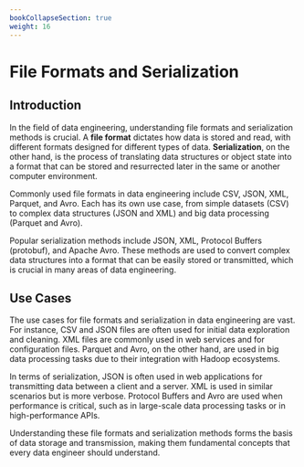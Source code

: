 ```yaml
---
bookCollapseSection: true
weight: 16
---
```


# File Formats and Serialization

## Introduction

In the field of data engineering, understanding file formats and serialization methods is crucial. A **file format** dictates how data is stored and read, with different formats designed for different types of data. **Serialization**, on the other hand, is the process of translating data structures or object state into a format that can be stored and resurrected later in the same or another computer environment.

Commonly used file formats in data engineering include CSV, JSON, XML, Parquet, and Avro. Each has its own use case, from simple datasets (CSV) to complex data structures (JSON and XML) and big data processing (Parquet and Avro).

Popular serialization methods include JSON, XML, Protocol Buffers (protobuf), and Apache Avro. These methods are used to convert complex data structures into a format that can be easily stored or transmitted, which is crucial in many areas of data engineering.

## Use Cases

The use cases for file formats and serialization in data engineering are vast. For instance, CSV and JSON files are often used for initial data exploration and cleaning. XML files are commonly used in web services and for configuration files. Parquet and Avro, on the other hand, are used in big data processing tasks due to their integration with Hadoop ecosystems.

In terms of serialization, JSON is often used in web applications for transmitting data between a client and a server. XML is used in similar scenarios but is more verbose. Protocol Buffers and Avro are used when performance is critical, such as in large-scale data processing tasks or in high-performance APIs.

Understanding these file formats and serialization methods forms the basis of data storage and transmission, making them fundamental concepts that every data engineer should understand.
